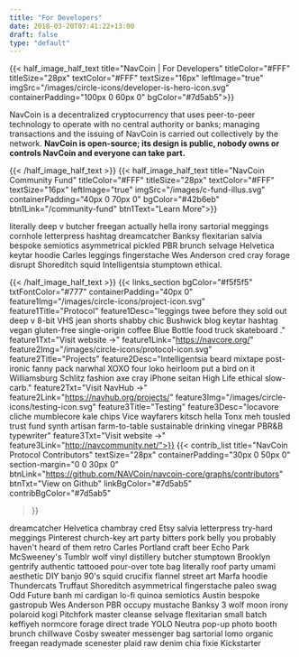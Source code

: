 ```yaml
---
title: "For Developers"
date: 2018-03-20T07:41:22+13:00
draft: false
type: "default"
---
```

{{< half_image_half_text
    title="NavCoin | For Developers"
    titleColor="#FFF"
    titleSize="28px"
    textColor="#FFF"
    textSize="16px"
    leftImage="true"
    imgSrc="/images/circle-icons/developer-is-hero-icon.svg"
    containerPadding="100px 0 60px 0"
    bgColor="#7d5ab5">}}
    <p>NavCoin is a decentralized cryptocurrency that uses peer-to-peer technology to operate with no central authority or banks; managing transactions and the issuing of NavCoin is carried out collectively by the network. <b>NavCoin is open-source; its design is public, nobody owns or controls NavCoin and everyone can take part.</b></p>
{{< /half_image_half_text >}}
{{< half_image_half_text
    title="NavCoin Community Fund"
    titleColor="#FFF"
    titleSize="28px"
    textColor="#FFF"
    textSize="16px"
    leftImage="true"
    imgSrc="/images/c-fund-illus.svg"
    containerPadding="40px 0 70px 0"
    bgColor="#42b6eb"
    btn1Link="/community-fund"
    btn1Text="Learn More">}}
    <p>literally deep v butcher freegan actually hella irony sartorial meggings cornhole letterpress hashtag dreamcatcher Banksy flexitarian salvia bespoke semiotics asymmetrical pickled PBR brunch selvage Helvetica keytar hoodie Carles leggings fingerstache Wes Anderson cred cray forage disrupt Shoreditch squid Intelligentsia stumptown ethical.</p>
{{< /half_image_half_text >}}
{{< links_section
bgColor="#f5f5f5"
txtFontColor="#777"
containerPadding="40px 0"
feature1Img="/images/circle-icons/project-icon.svg"
feature1Title="Protocol"
feature1Desc="leggings twee before they sold out deep v 8-bit VHS jean shorts shabby chic Bushwick blog keytar hashtag vegan gluten-free single-origin coffee Blue Bottle food truck skateboard ."
feature1Txt="Visit website →"
feature1Link="https://navcore.org/"
feature2Img="/images/circle-icons/protocol-icon.svg"
feature2Title="Projects"
feature2Desc="Intelligentsia beard mixtape post-ironic fanny pack narwhal XOXO four loko heirloom put a bird on it Williamsburg Schlitz fashion axe cray iPhone seitan High Life ethical slow-carb."
feature2Txt="Visit NavHub →"
feature2Link="https://navhub.org/projects/"
feature3Img="/images/circle-icons/testing-icon.svg"
feature3Title="Testing"
feature3Desc="locavore cliche mumblecore kale chips Vice wayfarers kitsch hella Tonx meh tousled trust fund synth artisan farm-to-table sustainable drinking vinegar PBR&B typewriter"
feature3Txt="Visit website →"
feature3Link="http://navcommunity.net/">}}
{{< contrib_list
title="NavCoin Protocol Contributors"
textSize="28px"
containerPadding="30px 0 50px 0"
section-margin="0 0 30px 0"
btnLink="https://github.com/NAVCoin/navcoin-core/graphs/contributors"
btnTxt="View on Github"
linkBgColor="#7d5ab5"
contribBgColor="#7d5ab5"
>}}

dreamcatcher  Helvetica  chambray cred Etsy salvia  letterpress try-hard meggings Pinterest church-key art party bitters pork belly you probably haven't heard of them retro Carles Portland craft beer Echo Park McSweeney's Tumblr wolf vinyl distillery butcher stumptown Brooklyn gentrify authentic tattooed pour-over tote bag literally roof party umami aesthetic DIY banjo 90's squid crucifix flannel street art Marfa hoodie Thundercats Truffaut Shoreditch asymmetrical fingerstache paleo swag Odd Future banh mi cardigan lo-fi quinoa semiotics Austin bespoke gastropub Wes Anderson PBR occupy mustache Banksy 3 wolf moon irony polaroid kogi Pitchfork master cleanse selvage flexitarian small batch keffiyeh normcore forage direct trade  YOLO Neutra pop-up photo booth brunch chillwave Cosby sweater messenger bag sartorial lomo organic freegan readymade scenester plaid raw denim chia fixie Kickstarter
